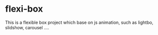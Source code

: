 flexi-box
=========

This is a flexible box project which base on js animation, such as lightbo, slidshow, carousel ....

